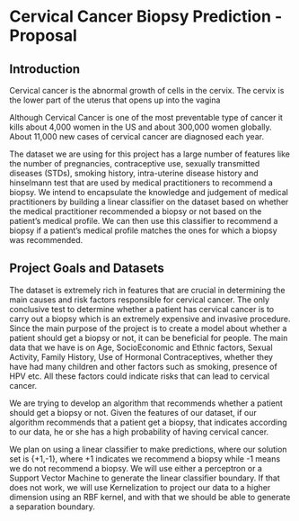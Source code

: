 # Cervical Cancer Biopsy Prediction - Proposal

## Introduction

Cervical cancer is the abnormal growth of cells in the cervix. The cervix is the lower part of the uterus that opens up into the vagina

Although Cervical Cancer is one of the most preventable type of cancer it kills about 4,000 women in the US and about 300,000 women globally. About 11,000 new cases of cervical cancer are diagnosed each year.

The dataset we are using for this project has a large number of features like the number of pregnancies, contraceptive use, sexually transmitted diseases (STDs), smoking history, intra-uterine disease history and hinselmann test that are used by medical practitioners to recommend a biopsy. We intend to encapsulate the knowledge and judgement of medical practitioners by building a linear classifier on the dataset based on whether the medical practitioner recommended a biopsy or not based on the patient’s medical profile. We can then use this classifier to recommend a biopsy if a patient’s medical profile matches the ones for which a biopsy was recommended. 

## Project Goals and Datasets
The dataset is extremely rich in features that are crucial in determining the main causes and risk factors responsible for cervical cancer. The only conclusive test to determine whether a patient has cervical cancer is to carry out a biopsy which is an extremely expensive and invasive procedure. Since the main purpose of the project is to create a model about whether a patient should get a biopsy or not, it can be beneficial for people. The main data that we have is on Age, SocioEconomic and Ethnic factors, Sexual Activity, Family History,
Use of Hormonal Contraceptives, whether they have had many children and other factors such as smoking, presence of HPV etc. All these factors could indicate risks that can lead to cervical cancer. 

We are trying to develop an algorithm that recommends whether a patient should get a biopsy or not. Given the features of our dataset, if our algorithm recommends that a patient get a biopsy, that indicates according to our data, he or she has a high probability of having cervical cancer. 

We plan on using a linear classifier to make predictions, where our solution set is {+1,-1}, where +1 indicates we recommend a biopsy while -1 means we do not recommend a biopsy. We will use either a perceptron or a Support Vector Machine to generate the linear classifier boundary. If that does not work, we will use Kernelization to project our data to a higher dimension using an RBF kernel, and with that we should be able to generate a separation boundary.

